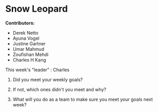 # Snow Leopard

**Contributors:**
- Derek Netto 
- Ayuna Vogel 
- Justine Gartner 
- Umar Mahmud 
- Zoufishan Mehdi 
- Charles H Kang

This week's "leader" : Charles 


1. Did you meet your weekly goals?

2. If not, which ones didn't you meet and why?

3. What will you do as a team to make sure you meet your goals next week?




